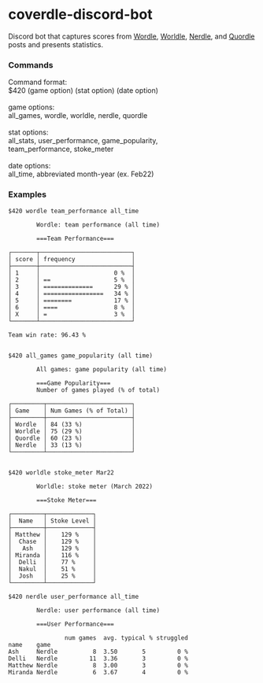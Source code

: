 # coverdle-discord-bot

Discord bot that captures scores from [Wordle](https://www.nytimes.com/games/wordle/index.html), [Worldle](https://worldle.teuteuf.fr/), [Nerdle](https://nerdlegame.com/), and [Quordle](https://www.quordle.com/#/) posts and presents statistics.
<br>

### Commands

Command format:<br>
        $420 (game option) (stat option) (date option)<br><br>
        game options:<br>
            all_games, wordle, worldle, nerdle, quordle<br><br>
        stat options:<br>
            all_stats, user_performance, game_popularity,<br>
            team_performance, stoke_meter<br><br>
        date options:<br>
            all_time, abbreviated month-year (ex. Feb22)<br>
### Examples

`$420 wordle team_performance all_time`<br>
```
        Wordle: team performance (all time)
        
        ===Team Performance===
        
┌───────┬──────────────────────────┐
│ score │ frequency                │
├───────┼──────────────────────────┤
│ 1     │                     0 %  │
│ 2     │ ==                  5 %  │
│ 3     │ ==============      29 % │
│ 4     │ =================   34 % │
│ 5     │ ========            17 % │
│ 6     │ ====                8 %  │
│ X     │ =                   3 %  │
└───────┴──────────────────────────┘
        
Team win rate: 96.43 %
        
```
`$420 all_games game_popularity (all time)`
```
        All games: game popularity (all time)
        
        ===Game Popularity===
        Number of games played (% of total)
        
┌─────────┬────────────────────────┐
│ Game    │ Num Games (% of Total) │
├─────────┼────────────────────────┤
│ Wordle  │ 84 (33 %)              │
│ Worldle │ 75 (29 %)              │
│ Quordle │ 60 (23 %)              │
│ Nerdle  │ 33 (13 %)              │
└─────────┴────────────────────────┘
        
```
`$420 worldle stoke_meter Mar22`<br>
```
        Worldle: stoke meter (March 2022)
        
        ===Stoke Meter===
        
┌─────────┬─────────────┐
│  Name   │ Stoke Level │
├─────────┼─────────────┤
│ Matthew │    129 %    │
│  Chase  │    129 %    │
│   Ash   │    129 %    │
│ Miranda │    116 %    │
│  Delli  │    77 %     │
│  Nakul  │    51 %     │
│  Josh   │    25 %     │
└─────────┴─────────────┘
```
`$420 nerdle user_performance all_time`
```
        Nerdle: user performance (all time)
        
        ===User Performance===
        
                num games  avg. typical % struggled
name    game                                       
Ash     Nerdle          8  3.50       5         0 %
Delli   Nerdle         11  3.36       3         0 %
Matthew Nerdle          8  3.00       3         0 %
Miranda Nerdle          6  3.67       4         0 %
        
```